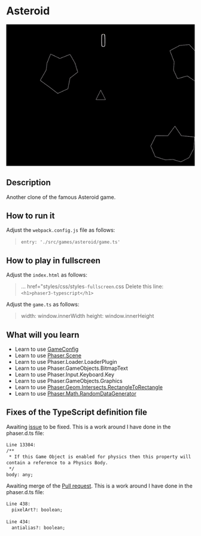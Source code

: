 # Asteroid

![Asteroid](/assets/games/asteroid/README.gif)

## Description

Another clone of the famous Asteroid game.

## How to run it

Adjust the `webpack.config.js` file as follows:
> `entry: './src/games/asteroid/game.ts'`

## How to play in fullscreen
Adjust the `index.html` as follows:
> ... href="styles/css/styles`-fullscreen`.css
> Delete this line: `<h1>phaser3-typescript</h1>`

Adjust the `game.ts` as follows:
> width: window.innerWidth
> height: window.innerHeight

## What will you learn

* Learn to use [GameConfig](https://github.com/digitsensitive/phaser3-typescript/blob/master/cheatsheets/game-config.md)
* Learn to use [Phaser.Scene](https://github.com/digitsensitive/phaser3-typescript/blob/master/cheatsheets/scene-config.md)
* Learn to use Phaser.Loader.LoaderPlugin
* Learn to use Phaser.GameObjects.BitmapText
* Learn to use Phaser.Input.Keyboard.Key
* Learn to use Phaser.GameObjects.Graphics
* Learn to use [Phaser.Geom.Intersects.RectangleToRectangle](https://github.com/photonstorm/phaser/blob/d1f5f8a82b4a64d2a6a6a269e148232b51661a19/src/geom/intersects/RectangleToRectangle.js)
* Learn to use [Phaser.Math.RandomDataGenerator](https://github.com/photonstorm/phaser/blob/31bf979eb25c70441b8228d5c9643a97746ea7fa/src/math/random-data-generator/RandomDataGenerator.js)


## Fixes of the TypeScript definition file

Awaiting [issue](https://github.com/photonstorm/phaser3-docs/issues/19) to be fixed.
This is a work around I have done in the phaser.d.ts file:
```
Line 13304:
/**
 * If this Game Object is enabled for physics then this property will contain a reference to a Physics Body.
 */
body: any;
```

Awaiting merge of the [Pull request](https://github.com/photonstorm/phaser3-docs/issues/50).
This is a work around I have done in the phaser.d.ts file:
```
Line 438:
  pixelArt?: boolean;

Line 434:
  antialias?: boolean;
```
